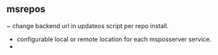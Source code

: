 msrepos
-------

~ change backend url in updateos script per repo install.
- configurable local or remote location for each msposserver service.
-
